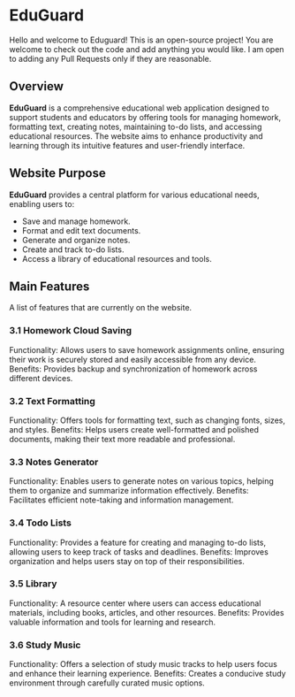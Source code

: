 # EduGuard

Hello and welcome to Eduguard! This is an open-source project! You are welcome to check out the code and add anything you would like. I am open to adding any Pull Requests only if they are reasonable.

## Overview
**EduGuard** is a comprehensive educational web application designed to support students and educators by offering tools for managing homework, formatting text, creating notes, maintaining to-do lists, and accessing educational resources. The website aims to enhance productivity and learning through its intuitive features and user-friendly interface.

## Website Purpose
**EduGuard** provides a central platform for various educational needs, enabling users to:
- Save and manage homework.
- Format and edit text documents.
- Generate and organize notes.
- Create and track to-do lists.
- Access a library of educational resources and tools.

## Main Features
A list of features that are currently on the website.
### 3.1 Homework Cloud Saving
Functionality: Allows users to save homework assignments online, ensuring their work is securely stored and easily accessible from any device.
Benefits: Provides backup and synchronization of homework across different devices.
### 3.2 Text Formatting
Functionality: Offers tools for formatting text, such as changing fonts, sizes, and styles.
Benefits: Helps users create well-formatted and polished documents, making their text more readable and professional.
### 3.3 Notes Generator
Functionality: Enables users to generate notes on various topics, helping them to organize and summarize information effectively.
Benefits: Facilitates efficient note-taking and information management.
### 3.4 Todo Lists
Functionality: Provides a feature for creating and managing to-do lists, allowing users to keep track of tasks and deadlines.
Benefits: Improves organization and helps users stay on top of their responsibilities.
### 3.5 Library
Functionality: A resource center where users can access educational materials, including books, articles, and other resources.
Benefits: Provides valuable information and tools for learning and research.
### 3.6 Study Music
Functionality: Offers a selection of study music tracks to help users focus and enhance their learning experience.
Benefits: Creates a conducive study environment through carefully curated music options.

